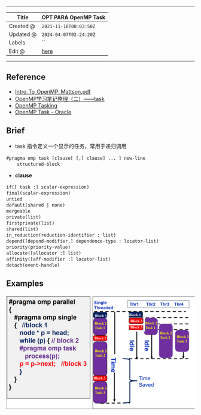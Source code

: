 -----

| Title     | OPT PARA OpenMP Task                              |
| --------- | ------------------------------------------------- |
| Created @ | `2021-11-18T08:03:50Z`                            |
| Updated @ | `2024-04-07T02:24:20Z`                            |
| Labels    | \`\`                                              |
| Edit @    | [here](https://github.com/junxnone/opt/issues/19) |

-----

## Reference

  - [Intro\_To\_OpenMP\_Mattson.pdf](https://github.com/junxnone/linuxwiki/files/7561048/Intro_To_OpenMP_Mattson.pdf)
  - [OpenMP学习笔记整理（二）——task](https://blog.csdn.net/huang_wifi/article/details/116047794)
  - [OpenMP
    Tasking](https://openmp.org/wp-content/uploads/sc15-openmp-CT-MK-tasking.pdf)
  - [OpenMP Task -
    Oracle](https://docs.oracle.com/cd/E19205-01/821-0393/6nletfa62/index.html)

## Brief

  - task 指令定义一个显示的任务，常用于递归调用

<!-- end list -->

    #pragma omp task [clause[ [,] clause] ... ] new-line 
        structured-block

  - **clause**

<!-- end list -->

    if([ task :] scalar-expression) 
    final(scalar-expression) 
    untied 
    default(shared | none) 
    mergeable 
    private(list) 
    firstprivate(list) 
    shared(list) 
    in_reduction(reduction-identifier : list) 
    depend([depend-modifier,] dependence-type : locator-list) 
    priority(priority-value) 
    allocate([allocator :] list) 
    affinity([aff-modifier :] locator-list) 
    detach(event-handle)

## Examples

![image](media/1fc315b4249fca2c5f8147ddd53d0bee527bf903.png)
